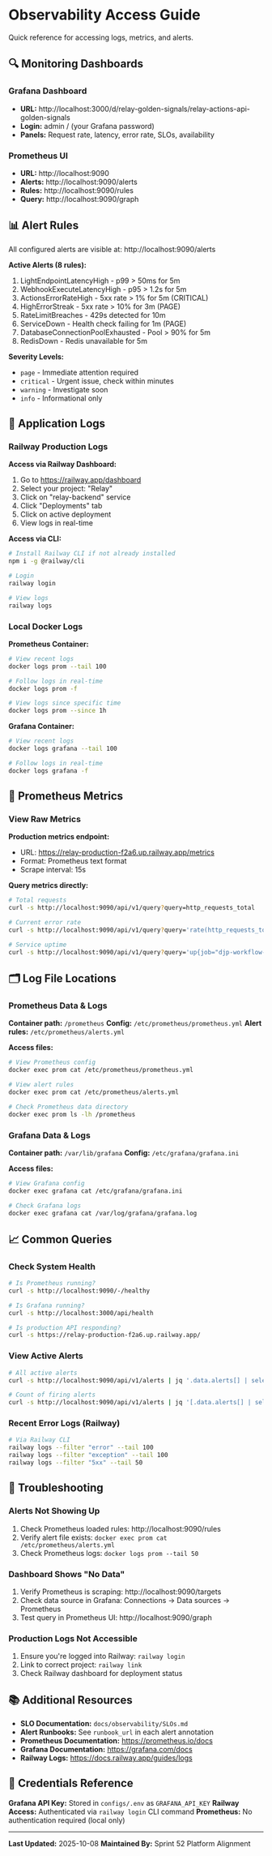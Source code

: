 # Observability Access Guide

Quick reference for accessing logs, metrics, and alerts.

## 🔍 Monitoring Dashboards

### Grafana Dashboard
- **URL:** http://localhost:3000/d/relay-golden-signals/relay-actions-api-golden-signals
- **Login:** admin / (your Grafana password)
- **Panels:** Request rate, latency, error rate, SLOs, availability

### Prometheus UI
- **URL:** http://localhost:9090
- **Alerts:** http://localhost:9090/alerts
- **Rules:** http://localhost:9090/rules
- **Query:** http://localhost:9090/graph

## 📊 Alert Rules

All configured alerts are visible at: http://localhost:9090/alerts

**Active Alerts (8 rules):**
1. LightEndpointLatencyHigh - p99 > 50ms for 5m
2. WebhookExecuteLatencyHigh - p95 > 1.2s for 5m
3. ActionsErrorRateHigh - 5xx rate > 1% for 5m (CRITICAL)
4. HighErrorStreak - 5xx rate > 10% for 3m (PAGE)
5. RateLimitBreaches - 429s detected for 10m
6. ServiceDown - Health check failing for 1m (PAGE)
7. DatabaseConnectionPoolExhausted - Pool > 90% for 5m
8. RedisDown - Redis unavailable for 5m

**Severity Levels:**
- `page` - Immediate attention required
- `critical` - Urgent issue, check within minutes
- `warning` - Investigate soon
- `info` - Informational only

## 📝 Application Logs

### Railway Production Logs
**Access via Railway Dashboard:**
1. Go to https://railway.app/dashboard
2. Select your project: "Relay"
3. Click on "relay-backend" service
4. Click "Deployments" tab
5. Click on active deployment
6. View logs in real-time

**Access via CLI:**
```bash
# Install Railway CLI if not already installed
npm i -g @railway/cli

# Login
railway login

# View logs
railway logs
```

### Local Docker Logs

**Prometheus Container:**
```bash
# View recent logs
docker logs prom --tail 100

# Follow logs in real-time
docker logs prom -f

# View logs since specific time
docker logs prom --since 1h
```

**Grafana Container:**
```bash
# View recent logs
docker logs grafana --tail 100

# Follow logs in real-time
docker logs grafana -f
```

## 🔧 Prometheus Metrics

### View Raw Metrics
**Production metrics endpoint:**
- URL: https://relay-production-f2a6.up.railway.app/metrics
- Format: Prometheus text format
- Scrape interval: 15s

**Query metrics directly:**
```bash
# Total requests
curl -s http://localhost:9090/api/v1/query?query=http_requests_total

# Current error rate
curl -s http://localhost:9090/api/v1/query?query='rate(http_requests_total{status_code=~"5.."}[5m])'

# Service uptime
curl -s http://localhost:9090/api/v1/query?query='up{job="djp-workflow-staging"}'
```

## 🗂️ Log File Locations

### Prometheus Data & Logs
**Container path:** `/prometheus`
**Config:** `/etc/prometheus/prometheus.yml`
**Alert rules:** `/etc/prometheus/alerts.yml`

**Access files:**
```bash
# View Prometheus config
docker exec prom cat /etc/prometheus/prometheus.yml

# View alert rules
docker exec prom cat /etc/prometheus/alerts.yml

# Check Prometheus data directory
docker exec prom ls -lh /prometheus
```

### Grafana Data & Logs
**Container path:** `/var/lib/grafana`
**Config:** `/etc/grafana/grafana.ini`

**Access files:**
```bash
# View Grafana config
docker exec grafana cat /etc/grafana/grafana.ini

# Check Grafana logs
docker exec grafana cat /var/log/grafana/grafana.log
```

## 📈 Common Queries

### Check System Health
```bash
# Is Prometheus running?
curl -s http://localhost:9090/-/healthy

# Is Grafana running?
curl -s http://localhost:3000/api/health

# Is production API responding?
curl -s https://relay-production-f2a6.up.railway.app/
```

### View Active Alerts
```bash
# All active alerts
curl -s http://localhost:9090/api/v1/alerts | jq '.data.alerts[] | select(.state=="firing")'

# Count of firing alerts
curl -s http://localhost:9090/api/v1/alerts | jq '[.data.alerts[] | select(.state=="firing")] | length'
```

### Recent Error Logs (Railway)
```bash
# Via Railway CLI
railway logs --filter "error" --tail 100
railway logs --filter "exception" --tail 100
railway logs --filter "5xx" --tail 50
```

## 🚨 Troubleshooting

### Alerts Not Showing Up
1. Check Prometheus loaded rules: http://localhost:9090/rules
2. Verify alert file exists: `docker exec prom cat /etc/prometheus/alerts.yml`
3. Check Prometheus logs: `docker logs prom --tail 50`

### Dashboard Shows "No Data"
1. Verify Prometheus is scraping: http://localhost:9090/targets
2. Check data source in Grafana: Connections → Data sources → Prometheus
3. Test query in Prometheus UI: http://localhost:9090/graph

### Production Logs Not Accessible
1. Ensure you're logged into Railway: `railway login`
2. Link to correct project: `railway link`
3. Check Railway dashboard for deployment status

## 📚 Additional Resources

- **SLO Documentation:** `docs/observability/SLOs.md`
- **Alert Runbooks:** See `runbook_url` in each alert annotation
- **Prometheus Documentation:** https://prometheus.io/docs
- **Grafana Documentation:** https://grafana.com/docs
- **Railway Logs:** https://docs.railway.app/guides/logs

## 🔐 Credentials Reference

**Grafana API Key:** Stored in `configs/.env` as `GRAFANA_API_KEY`
**Railway Access:** Authenticated via `railway login` CLI command
**Prometheus:** No authentication required (local only)

---

**Last Updated:** 2025-10-08
**Maintained By:** Sprint 52 Platform Alignment
